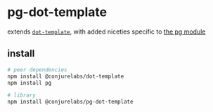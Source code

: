 # pg-dot-template

extends [`dot-template`](https://github.com/ConjureLabs/dot-template#readme), with added niceties specific to [the pg module](https://node-postgres.com/)

## install

```sh
# peer dependencies
npm install @conjurelabs/dot-template
npm install pg

# library
npm install @conjurelabs/pg-dot-template
```
